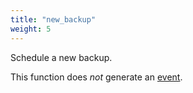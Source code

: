 ```yaml
---
title: "new_backup"
weight: 5
---
```


Schedule a new backup.

This function does *not* generate an [event](../../events).